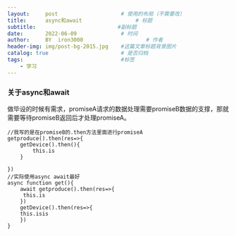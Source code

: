 ```yaml
---
layout:     post   				    # 使用的布局（不需要改）
title:      async和await 				# 标题
subtitle:                          #副标题
date:       2022-06-09 				# 时间
author:     BY 	iron3000					# 作者
header-img: img/post-bg-2015.jpg 	#这篇文章标题背景图片
catalog: true 						# 是否归档
tags:								#标签
    - 学习
---
```

### 关于async和await
做毕设的时候有需求，promiseA请求的数据处理需要promiseB数据的支撑，那就需要等待promiseB返回后才处理promiseA。
```
//我写的是在promiseB的.then方法里面进行promiseA
getproduce().then(res=>{
	getDevice().then(){
    	this.is
    }

})
//实际使用async await最好
async function get(){
	await getproduce().then(res=>{
     this.is
    })
    getDevice().then(res=>{
    this.isis
    })
}

```
